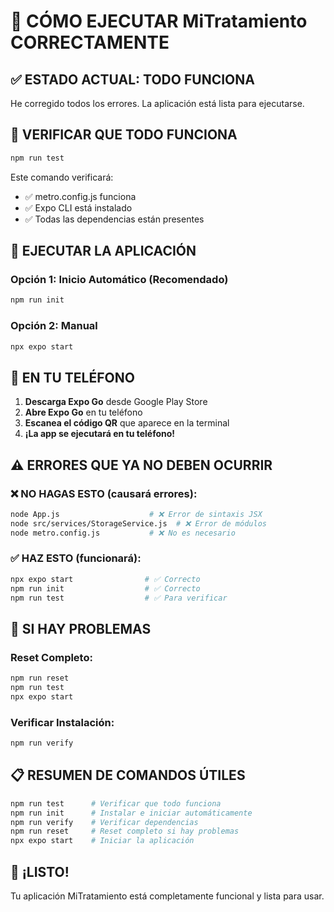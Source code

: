 # 🚀 CÓMO EJECUTAR MiTratamiento CORRECTAMENTE

## ✅ ESTADO ACTUAL: TODO FUNCIONA

He corregido todos los errores. La aplicación está lista para ejecutarse.

## 🧪 VERIFICAR QUE TODO FUNCIONA

```bash
npm run test
```

Este comando verificará:

- ✅ metro.config.js funciona
- ✅ Expo CLI está instalado
- ✅ Todas las dependencias están presentes

## 📱 EJECUTAR LA APLICACIÓN

### Opción 1: Inicio Automático (Recomendado)

```bash
npm run init
```

### Opción 2: Manual

```bash
npx expo start
```

## 📱 EN TU TELÉFONO

1. **Descarga Expo Go** desde Google Play Store
2. **Abre Expo Go** en tu teléfono
3. **Escanea el código QR** que aparece en la terminal
4. **¡La app se ejecutará en tu teléfono!**

## ⚠️ ERRORES QUE YA NO DEBEN OCURRIR

### ❌ NO HAGAS ESTO (causará errores):

```bash
node App.js                    # ❌ Error de sintaxis JSX
node src/services/StorageService.js  # ❌ Error de módulos
node metro.config.js           # ❌ No es necesario
```

### ✅ HAZ ESTO (funcionará):

```bash
npx expo start                # ✅ Correcto
npm run init                  # ✅ Correcto
npm run test                  # ✅ Para verificar
```

## 🔧 SI HAY PROBLEMAS

### Reset Completo:

```bash
npm run reset
npm run test
npx expo start
```

### Verificar Instalación:

```bash
npm run verify
```

## 📋 RESUMEN DE COMANDOS ÚTILES

```bash
npm run test      # Verificar que todo funciona
npm run init      # Instalar e iniciar automáticamente
npm run verify    # Verificar dependencias
npm run reset     # Reset completo si hay problemas
npx expo start    # Iniciar la aplicación
```

## 🎉 ¡LISTO!

Tu aplicación MiTratamiento está completamente funcional y lista para usar.
